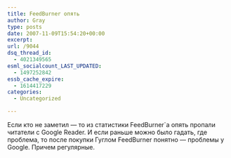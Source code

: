 ```yaml
---
title: FeedBurner опять
author: Gray
type: posts
date: 2007-11-09T15:54:20+00:00
excerpt:
url: /9044
dsq_thread_id:
  - 4021349565
esml_socialcount_LAST_UPDATED:
  - 1497252842
essb_cache_expire:
  - 1614417229
categories:
  - Uncategorized

---
```








Если кто не заметил &#8212; то из статистики FeedBurner\`а опять пропали читатели с Google Reader. И если раньше можно было гадать, где проблема, то после покупки Гуглом FeedBurner понятно &#8212; проблемы у Google. Причем регулярные.